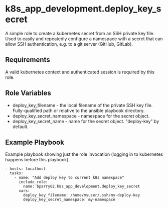 k8s_app_development.deploy_key_secret
=========

A simple role to create a kubernetes secret from an SSH private key file.
Used to easily and repeatedly configure a namespace with a secret that
can allow SSH authentication, e.g. to a git server (GitHub, GitLab).

Requirements
------------

A valid kubernetes context and authenticated session is required by this role.

Role Variables
--------------

* deploy_key_filename - the local filename of the private SSH key file.
Fully-qualified path or relative to the ansible playbook directory.
* deploy_key_secret_namespace - namespace for the secret object.
* deploy_key_secret_name - name for the secret object. "deploy-key" by default.

Example Playbook
----------------

Example playbook showing just the role invocation
(logging in to kubernetes happens before this playbook).

    - hosts: localhost
      tasks:
        - name: "Add deploy key to current k8s namespace"
          include_role:
            name: bparry02.k8s_app_development.deploy_key_secret
          vars:
            deploy_key_filename: /home/myuser/.ssh/my-deploy-key
            deploy_key_secret_namespace: my-namespace

